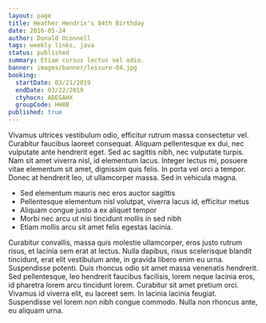 ```yaml
---
layout: page
title: Heather Hendrix's 84th Birthday
date: 2016-05-24
author: Donald Oconnell
tags: weekly links, java
status: published
summary: Etiam cursus lectus vel odio.
banner: images/banner/leisure-04.jpg
booking:
  startDate: 03/21/2019
  endDate: 03/22/2019
  ctyhocn: ADEGAHX
  groupCode: HH8B
published: true
---
```

Vivamus ultrices vestibulum odio, efficitur rutrum massa consectetur vel. Curabitur faucibus laoreet consequat. Aliquam pellentesque ex dui, nec vulputate ante hendrerit eget. Sed ac sagittis nibh, nec vulputate turpis. Nam sit amet viverra nisl, id elementum lacus. Integer lectus mi, posuere vitae elementum sit amet, dignissim quis felis. In porta vel orci a tempor. Donec at hendrerit leo, ut ullamcorper massa. Sed in vehicula magna.

* Sed elementum mauris nec eros auctor sagittis
* Pellentesque elementum nisl volutpat, viverra lacus id, efficitur metus
* Aliquam congue justo a ex aliquet tempor
* Morbi nec arcu ut nisi tincidunt mollis in sed nibh
* Etiam mollis arcu sit amet felis egestas lacinia.

Curabitur convallis, massa quis molestie ullamcorper, eros justo rutrum risus, et lacinia sem erat at lectus. Nulla dapibus, risus scelerisque blandit tincidunt, erat elit vestibulum ante, in gravida libero enim eu urna. Suspendisse potenti. Duis rhoncus odio sit amet massa venenatis hendrerit. Sed pellentesque, leo hendrerit faucibus facilisis, lorem neque lacinia eros, id pharetra lorem arcu tincidunt lorem. Curabitur sit amet pretium orci. Vivamus id viverra elit, eu laoreet sem. In lacinia lacinia feugiat. Suspendisse vel lorem non nibh congue commodo. Nulla non rhoncus ante, eu aliquam urna.
